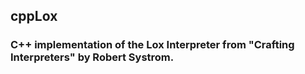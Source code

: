 ## cppLox

### C++ implementation of the Lox Interpreter from "Crafting Interpreters" by Robert Systrom.



